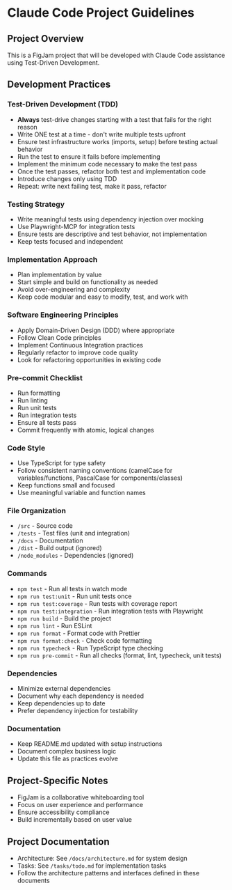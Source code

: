 # Claude Code Project Guidelines

## Project Overview
This is a FigJam project that will be developed with Claude Code assistance using Test-Driven Development.

## Development Practices

### Test-Driven Development (TDD)
- **Always** test-drive changes starting with a test that fails for the right reason
- Write ONE test at a time - don't write multiple tests upfront
- Ensure test infrastructure works (imports, setup) before testing actual behavior
- Run the test to ensure it fails before implementing
- Implement the minimum code necessary to make the test pass
- Once the test passes, refactor both test and implementation code
- Introduce changes only using TDD
- Repeat: write next failing test, make it pass, refactor

### Testing Strategy
- Write meaningful tests using dependency injection over mocking
- Use Playwright-MCP for integration tests
- Ensure tests are descriptive and test behavior, not implementation
- Keep tests focused and independent

### Implementation Approach
- Plan implementation by value
- Start simple and build on functionality as needed
- Avoid over-engineering and complexity
- Keep code modular and easy to modify, test, and work with

### Software Engineering Principles
- Apply Domain-Driven Design (DDD) where appropriate
- Follow Clean Code principles
- Implement Continuous Integration practices
- Regularly refactor to improve code quality
- Look for refactoring opportunities in existing code

### Pre-commit Checklist
- Run formatting
- Run linting
- Run unit tests
- Run integration tests
- Ensure all tests pass
- Commit frequently with atomic, logical changes

### Code Style
- Use TypeScript for type safety
- Follow consistent naming conventions (camelCase for variables/functions, PascalCase for components/classes)
- Keep functions small and focused
- Use meaningful variable and function names

### File Organization
- `/src` - Source code
- `/tests` - Test files (unit and integration)
- `/docs` - Documentation
- `/dist` - Build output (ignored)
- `/node_modules` - Dependencies (ignored)

### Commands
- `npm test` - Run all tests in watch mode
- `npm run test:unit` - Run unit tests once
- `npm run test:coverage` - Run tests with coverage report
- `npm run test:integration` - Run integration tests with Playwright
- `npm run build` - Build the project
- `npm run lint` - Run ESLint
- `npm run format` - Format code with Prettier
- `npm run format:check` - Check code formatting
- `npm run typecheck` - Run TypeScript type checking
- `npm run pre-commit` - Run all checks (format, lint, typecheck, unit tests)

### Dependencies
- Minimize external dependencies
- Document why each dependency is needed
- Keep dependencies up to date
- Prefer dependency injection for testability

### Documentation
- Keep README.md updated with setup instructions
- Document complex business logic
- Update this file as practices evolve

## Project-Specific Notes
- FigJam is a collaborative whiteboarding tool
- Focus on user experience and performance
- Ensure accessibility compliance
- Build incrementally based on user value

## Project Documentation
- Architecture: See `/docs/architecture.md` for system design
- Tasks: See `/tasks/todo.md` for implementation tasks
- Follow the architecture patterns and interfaces defined in these documents